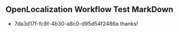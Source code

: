 ## OpenLocalization Workflow Test MarkDown
* 7da3d17f-fc8f-4b30-a8c0-d95d54f2486a thanks!

<!--HONumber=Aug16_HO4-->


